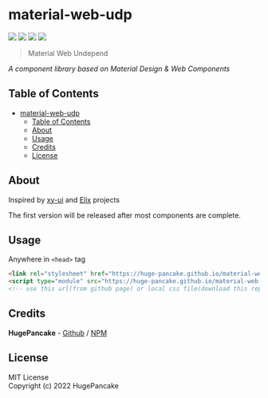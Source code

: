 # material-web-udp

![](https://img.shields.io/badge/version-dev-blue)
![](https://img.shields.io/badge/npm-unpublished-red)
![](https://img.shields.io/github/stars/huge-pancake/material-web-udp.svg?color=yellow)
[![](https://img.shields.io/badge/demo-github%20pages-white)](./demos/index.html)

> Material Web Undepend

_A component library based on Material Design & Web Components_

## Table of Contents

- [material-web-udp](#material-web-udp)
  - [Table of Contents](#table-of-contents)
  - [About](#about)
  - [Usage](#usage)
  - [Credits](#credits)
  - [License](#license)

## About

Inspired by [xy-ui](https://github.com/XboxYan/xy-ui) and [Elix](https://github.com/elix/elix) projects

The first version will be released after most components are complete.

## Usage

Anywhere in `<head>` tag

```html
<link rel="stylesheet" href="https://huge-pancake.github.io/material-web-udp/src/index.css" />
<script type="module" src="https://huge-pancake.github.io/material-web-udp/src/index.js"></script>
<!-- use this url(from github page) or local css file(download this repositories) -->
```

## Credits

**HugePancake** -
[Github](https://github.com/huge-pancake) / [NPM](https://www.npmjs.com/~huge-pancake)

## License

MIT License  
Copyright (c) 2022 HugePancake
